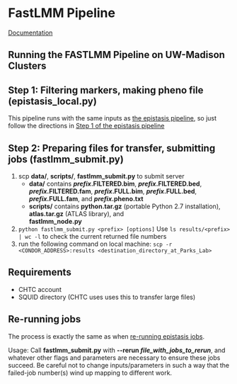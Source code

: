 # FastLMM Pipeline
[Documentation](http://microsoftgenomics.github.io/FaST-LMM/#single-snp)

## Running the FASTLMM Pipeline on UW-Madison Clusters

## Step 1: Filtering markers, making pheno file (epistasis_local.py)
This pipeline runs with the same inputs as [the epistasis pipeline](https://github.com/Parks-Laboratory/epistasis_pipeline), so just follow the directions in [Step 1 of the epistasis pipeline](https://github.com/Parks-Laboratory/epistasis_pipeline/blob/redesign/master/README.md#step-1-filtering-markers-making-pheno-file-epistasis_localpy)

## Step 2: Preparing files for transfer, submitting jobs (fastlmm_submit.py)
1. scp **data/**, **scripts/**, **fastlmm_submit.py** to submit server
	* **data/** contains
		**_prefix_.FILTERED.bim**,
		**_prefix_.FILTERED.bed**,
		**_prefix_.FILTERED.fam**,
		**_prefix_.FULL.bim**,
		**_prefix_.FULL.bed**,
		**_prefix_.FULL.fam**, and
		**_prefix_.pheno.txt**
	* **scripts/** contains
		**python.tar.gz** (portable Python 2.7 installation),
		**atlas.tar.gz** (ATLAS library), and 	
		**fastlmm_node.py**
1. `python fastlmm_submit.py <prefix> [options]`
	Use `ls results/<prefix> | wc -l` to check the current returned file numbers
1. run the following command on local machine: `scp -r <CONDOR_ADDRESS>:results <destination_directory_at_Parks_Lab>`

## Requirements
* CHTC account
* SQUID directory (CHTC uses uses this to transfer large files)

## Re-running jobs
The process is exactly the same as when [re-running epistasis jobs](https://github.com/Parks-Laboratory/epistasis_pipeline/blob/redesign/master/README.md#re-running-jobs). 

Usage: Call **fastlmm_submit.py** with **--rerun _file_with_jobs_to_rerun_**, and whatever other flags and parameters are necessary to ensure these jobs succeed. Be careful not to change inputs/parameters in such a way that the failed-job number(s) wind up mapping to different work.
